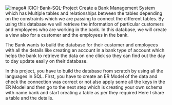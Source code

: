 ![image](https://github.com/VaishaliKadam30/ICICI-Bank-SQL-Project/assets/131688606/8285d36f-7026-4dd8-8571-5c2603480a25)# ICICI-Bank-SQL-Project
Create a Bank Management System which has Multiple tables and
relationships between the tables depending on the constraints which
we are passing to connect the different tables. By using this database
we will retrieve the information of particular customers and
employees who are working in the bank. 
In this database, we will
create a view also for a customer and the employees in the bank.

The Bank wants to build the database for their customer and
employees with all the details like creating an account in a bank type
of account which helps the bank to retrieve the data on one click so
they can find out the day to day update easily on their database.

In this project, you have to build the database from scratch by using all
the languages in SQL.
First, you have to create an ER Model of the
data and check the connection was correct or not also apply some all
the keys in the ER Model and then go to the next step which is creating
your own schema with name bank and start creating a table as per
they required 
Here I share a table and the details.
